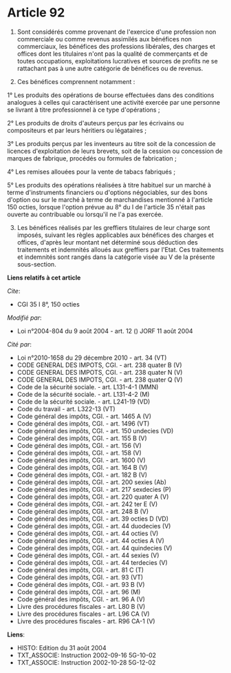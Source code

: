 # Article 92

1. Sont considérés comme provenant de l'exercice d'une profession non commerciale ou comme revenus assimilés aux bénéfices
non commerciaux, les bénéfices des professions libérales, des charges et offices dont les titulaires n'ont pas la qualité de
commerçants et de toutes occupations, exploitations lucratives et sources de profits ne se rattachant pas à une autre
catégorie de bénéfices ou de revenus.

2. Ces bénéfices comprennent notamment :

1° Les produits des opérations de bourse effectuées dans des conditions analogues à celles qui caractérisent une activité
exercée par une personne se livrant à titre professionnel à ce type d'opérations ;

2° Les produits de droits d'auteurs perçus par les écrivains ou compositeurs et par leurs héritiers ou légataires ;

3° Les produits perçus par les inventeurs au titre soit de la concession de licences d'exploitation de leurs brevets, soit de
la cession ou concession de marques de fabrique, procédés ou formules de fabrication ;

4° Les remises allouées pour la vente de tabacs fabriqués ;

5° Les produits des opérations réalisées à titre habituel sur un marché à terme d'instruments financiers ou d'options
négociables, sur des bons d'option ou sur le marché à terme de marchandises mentionné à l'article 150 octies, lorsque
l'option prévue au 8° du I de l'article 35 n'était pas ouverte au contribuable ou lorsqu'il ne l'a pas exercée.

3. Les bénéfices réalisés par les greffiers titulaires de leur charge sont imposés, suivant les règles applicables aux
bénéfices des charges et offices, d'après leur montant net déterminé sous déduction des traitements et indemnités alloués aux
greffiers par l'Etat. Ces traitements et indemnités sont rangés dans la catégorie visée au V de la présente sous-section.

**Liens relatifs à cet article**

_Cite_:

  - CGI 35 I 8°, 150 octies

_Modifié par_:

  - Loi n°2004-804 du 9 août 2004 - art. 12 () JORF 11 août 2004

_Cité par_:

  - Loi n°2010-1658 du 29 décembre 2010 - art. 34 (VT)
  - CODE GENERAL DES IMPOTS, CGI. - art. 238 quater B (V)
  - CODE GENERAL DES IMPOTS, CGI. - art. 238 quater N (V)
  - CODE GENERAL DES IMPOTS, CGI. - art. 238 quater Q (V)
  - Code de la sécurité sociale. - art. L131-4-1 (MMN)
  - Code de la sécurité sociale. - art. L131-4-2 (M)
  - Code de la sécurité sociale. - art. L241-19 (VD)
  - Code du travail - art. L322-13 (VT)
  - Code général des impôts, CGI. - art. 1465 A (V)
  - Code général des impôts, CGI. - art. 1496 (VT)
  - Code général des impôts, CGI. - art. 150 undecies (VD)
  - Code général des impôts, CGI. - art. 155 B (V)
  - Code général des impôts, CGI. - art. 156 (V)
  - Code général des impôts, CGI. - art. 158 (V)
  - Code général des impôts, CGI. - art. 1600 (V)
  - Code général des impôts, CGI. - art. 164 B (V)
  - Code général des impôts, CGI. - art. 182 B (V)
  - Code général des impôts, CGI. - art. 200 sexies (Ab)
  - Code général des impôts, CGI. - art. 217 sexdecies (P)
  - Code général des impôts, CGI. - art. 220 quater A (V)
  - Code général des impôts, CGI. - art. 242 ter E (V)
  - Code général des impôts, CGI. - art. 248 B (V)
  - Code général des impôts, CGI. - art. 39 octies D (VD)
  - Code général des impôts, CGI. - art. 44 duodecies (V)
  - Code général des impôts, CGI. - art. 44 octies (V)
  - Code général des impôts, CGI. - art. 44 octies A (V)
  - Code général des impôts, CGI. - art. 44 quindecies (V)
  - Code général des impôts, CGI. - art. 44 sexies (V)
  - Code général des impôts, CGI. - art. 44 terdecies (V)
  - Code général des impôts, CGI. - art. 81 C (T)
  - Code général des impôts, CGI. - art. 93 (VT)
  - Code général des impôts, CGI. - art. 93 B (V)
  - Code général des impôts, CGI. - art. 96 (M)
  - Code général des impôts, CGI. - art. 96 A (V)
  - Livre des procédures fiscales - art. L80 B (V)
  - Livre des procédures fiscales - art. L96 CA (V)
  - Livre des procédures fiscales - art. R96 CA-1 (V)

**Liens**:

  - HISTO: Edition du 31 août 2004
  - TXT_ASSOCIE: Instruction 2002-09-16 5G-10-02
  - TXT_ASSOCIE: Instruction 2002-10-28 5G-12-02
